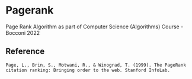 # Pagerank
Page Rank Algorithm as part of Computer Science (Algorithms) Course - Bocconi 2022


## Reference
```
Page, L., Brin, S., Motwani, R., & Winograd, T. (1999). The PageRank citation ranking: Bringing order to the web. Stanford InfoLab.
```